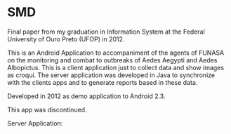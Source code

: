 # SMD

Final paper from my graduation in Information System at the Federal University of Ouro Preto (UFOP) in 2012.

This is an Android Application to accompaniment of the agents of FUNASA on the monitoring and combat to outbreaks of Aedes Aegypti and Aedes Albopictus. This is a client application just to collect data and show images as croqui. The server application was developed in Java to synchronize with the clients apps and to generate reports based in these data.

Developed in 2012 as demo application to Android 2.3.

This app was discontinued.

Server Application:
